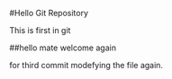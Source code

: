 #Hello Git Repository


This is first in git

##hello mate  welcome again

for third commit modefying the file again.